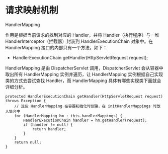 # 请求映射机制

HandlerMapping

作用是根据当前请求的找到对应的 Handler，并将 Handler（执行程序）与一堆 HandlerInterceptor（拦截器）封装到 HandlerExecutionChain 对象中。在 HandlerMapping 接口的内部只有一个方法，如下：

* HandlerExecutionChain getHandler\(HttpServletRequest request\);

HandlerMapping 是由 DispatcherServlet 调用，DispatcherServlet 会从容器中取出所有 HandlerMapping 实例并遍历，让 HandlerMapping 实例根据自己实现类的方式去尝试查找 Handler，而 HandlerMapping 具体有哪些实现类下面就会详细分析。

```
protected HandlerExecutionChain getHandler(HttpServletRequest request) throws Exception {
    // 这些 HandlerMapping 在容器初始化时创建，在 initHandlerMappings 时放入集合中
    for (HandlerMapping hm : this.handlerMappings) {
        HandlerExecutionChain handler = hm.getHandler(request);
        if (handler != null) {
            return handler;
        }
    }
    return null;
}
```



